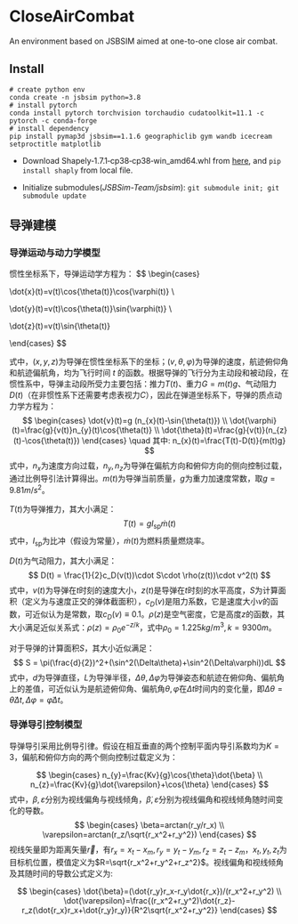 # CloseAirCombat
An environment based on JSBSIM aimed at one-to-one close air combat.


## Install 

```shell
# create python env
conda create -n jsbsim python=3.8
# install pytorch
conda install pytorch torchvision torchaudio cudatoolkit=11.1 -c pytorch -c conda-forge
# install dependency
pip install pymap3d jsbsim==1.1.6 geographiclib gym wandb icecream setproctitle matplotlib
```
- Download Shapely‑1.7.1‑cp38‑cp38‑win_amd64.whl from [here](https://www.lfd.uci.edu/~gohlke/pythonlibs/#shapely), and `pip install shaply` from local file.

- Initialize submodules(*JSBSim-Team/jsbsim*): `git submodule init; git submodule update`

## 导弹建模

### 导弹运动与动力学模型

惯性坐标系下，导弹运动学方程为：
$$
\begin{cases}

\dot{x}(t)=v(t)\cos{\theta(t)}\cos{\varphi(t)} \\

\dot{y}(t)=v(t)\cos{\theta(t)}\sin{\varphi(t)} \\

\dot{z}(t)=v(t)\sin{\theta(t)}

\end{cases}
$$

式中，$(x,y,z)$为导弹在惯性坐标系下的坐标；$(v,\theta,\varphi)$为导弹的速度，航迹俯仰角和航迹偏航角，均为飞行时间 $t$ 的函数。根据导弹的飞行分为主动段和被动段，在惯性系中，导弹主动段所受力主要包括：推力$T(t)$、重力$G=m(t)g$、气动阻力$D(t)$（在非惯性系下还需要考虑表视力$C$），因此在弹道坐标系下，导弹的质点动力学方程为：
$$
\begin{cases}
\dot{v}(t)=g (n_{x}(t)-\sin{\theta(t)}) \\
\dot{\varphi}(t)=\frac{g}{v(t)}n_{y}(t)\cos{\theta(t)} \\
\dot{\theta}(t)=\frac{g}{v(t)}(n_{z}(t)-\cos{\theta(t)})
\end{cases}
\quad 其中: n_{x}(t)=\frac{T(t)-D(t)}{m(t)g}
$$
式中，$n_{x}$为速度方向过载，$n_{y},n_{z}$为导弹在偏航方向和俯仰方向的侧向控制过载，通过比例导引法计算得出。$m(t)$为导弹当前质量，$g$为重力加速度常数，取$g=9.81m/s^2$。

$T(t)$为导弹推力，其大小满足：
$$
T(t) = gI_{\text{sp}}\dot{m}(t)
$$
式中，$I_{\text{sp}}$为比冲（假设为常量），$\dot{m}(t)$为燃料质量燃烧率。

$D(t)$为气动阻力，其大小满足：
$$
D(t) = \frac{1}{2}c_D(v(t))\cdot S\cdot \rho(z(t))\cdot v^2(t)
$$
式中，$v(t)$为导弹在$t$时刻的速度大小，$z(t)$是导弹在$t$时刻的水平高度，$S$为计算面积（定义为与速度正交的弹体截面积），$c_D(v)$是阻力系数，它是速度大小$v$的函数，可近似认为是常数，取$c_D(v)\equiv0.1$。$\rho(z)$是空气密度，它是高度$z$的函数，其大小满足近似关系式：$\rho(z)=\rho_0e^{-z/k}$，式中$\rho_0=1.225kg/m^3,k=9300m$。

对于导弹的计算面积$S$，其大小近似满足：
$$
S = \pi(\frac{d}{2})^2+(\sin^2(\Delta\theta)+\sin^2(\Delta\varphi))dL
$$
式中，$d$为导弹直径，$L$为导弹半径，$\Delta\theta,\Delta\varphi$为导弹姿态和航迹在俯仰角、偏航角上的差值，可近似认为是航迹俯仰角、偏航角$\theta,\varphi$在$\Delta t$时间内的变化量，即$\Delta\theta=\dot{\theta}\Delta t, \Delta\varphi=\dot{\varphi}\Delta t$。

### 导弹导引控制模型

导弹导引采用比例导引律。假设在相互垂直的两个控制平面内导引系数均为$K=3$，偏航和俯仰方向的两个侧向控制过载定义为：

$$
\begin{cases}
n_{y}=\frac{Kv}{g}\cos{\theta}\dot{\beta} \\
n_{z}=\frac{Kv}{g}\dot{\varepsilon}+\cos{\theta}
\end{cases}
$$
式中，$\beta,\varepsilon$分别为视线偏角与视线倾角，$\dot{\beta},\dot{\varepsilon}$分别为视线偏角和视线倾角随时间变化的导数。
$$
\begin{cases}
\beta=arctan(r_y/r_x) \\
\varepsilon=arctan(r_z/\sqrt{r_x^2+r_y^2})
\end{cases}
$$
视线矢量即为距离矢量$\vec{r}$，有$r_x=x_t-x_m,r_y=y_t-y_m,r_z=z_t-z_m$，$x_t,y_t,z_t$为目标机位置，模值定义为$R=\sqrt{r_x^2+r_y^2+r_z^2}$。视线偏角和视线倾角及其随时间的导数公式定义为:

$$
\begin{cases}
\dot{\beta}=(\dot{r_y}r_x-r_y\dot{r_x})/(r_x^2+r_y^2) \\
\dot{\varepsilon}=\frac{(r_x^2+r_y^2)\dot{r_z}-r_z(\dot{r_x}r_x+\dot{r_y}r_y)}{R^2\sqrt{r_x^2+r_y^2}}
\end{cases}
$$
